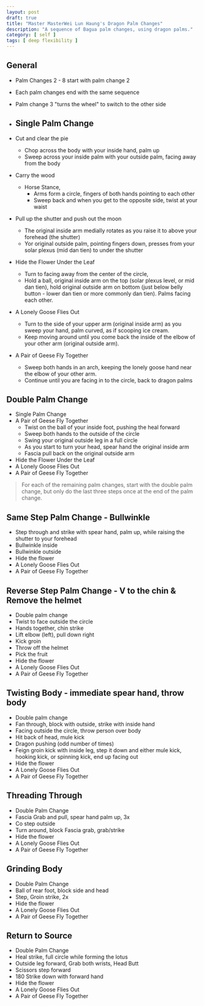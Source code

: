 ```yaml
---
layout: post
draft: true
title: "Master MasterWei Lun Haung's Dragon Palm Changes"
description: "A sequence of Bagua palm changes, using dragon palms."
category: [ self ]
tags: [ deep flexibility ]
---
```


## General

* Palm Changes 2 - 8 start with palm change 2
* Each palm changes end with the same sequence
* Palm change 3 "turns the wheel" to switch to the other side

* ## Single Palm Change
* Cut and clear the pie
    * Chop across the body with your inside hand, palm up
    * Sweep across your inside palm with your outside palm, facing away from the body
* Carry the wood
    * Horse Stance,
        * Arms form a circle, fingers of both hands pointing to each other
        * Sweep back and when you get to the opposite side, twist at your waist
* Pull up the shutter and push out the moon
    * The original inside arm medially rotates as you raise it to above your forehead (the shutter)
    * Yor original outside palm, pointing fingers down, presses from your solar plexus (mid dan tien) to under the
      shutter
* Hide the Flower Under the Leaf
    * Turn to facing away from the center of the circle,
    * Hold a ball, original inside arm on the top (solar plexus level, or mid dan tien), hold original outside arm on
      bottom (just below belly button - lower dan tien or more commonly dan tien). Palms facing each other. 
* A Lonely Goose Flies Out
  * Turn to the side of your upper arm (original inside arm) as you sweep your hand, palm curved, as if scooping ice cream.
  * Keep moving around until you come back the inside of the elbow of your other arm (original outside arm).
* A Pair of Geese Fly Together
  * Sweep both hands in an arch, keeping the lonely goose hand near the elbow of your other arm.
  * Continue until you are facing in to the circle, back to dragon palms

## Double Palm Change

* Single Palm Change
* A Pair of Geese Fly Together
  * Twist on the ball of your inside foot, pushing the heal forward
  * Sweep both hands to the outside of the circle
  * Swing your original outside leg in a full circle
  * As you start to turn your head, spear hand the original inside arm
  * Fascia pull back on the original outside arm
* Hide the Flower Under the Leaf
* A Lonely Goose Flies Out
* A Pair of Geese Fly Together

> For each of the remaining palm changes, start with the double palm change, but only do the last three steps
> once at the end of the palm change.

## Same Step Palm Change - Bullwinkle

* Step through and strike with spear hand, palm up, while raising the shutter to your forehead
* Bullwinkle inside
* Bullwinkle outside
* Hide the flower
* A Lonely Goose Flies Out
* A Pair of Geese Fly Together

## Reverse Step Palm Change - V to the chin & Remove the helmet

* Double palm change
* Twist to face outside the circle
* Hands together, chin strike
* Lift elbow (left), pull down right
* Kick groin
* Throw off the helmet
* Pick the fruit
* Hide the flower
* A Lonely Goose Flies Out
* A Pair of Geese Fly Together

## Twisting Body - immediate spear hand, throw body

* Double palm change
* Fan through, block with outside, strike with inside hand
* Facing outside the circle, throw person over body
* Hit back of head, mule kick
* Dragon pushing (odd number of times)
* Feign groin kick with inside leg, step it down and either mule kick, hooking kick, or spinning kick, end up facing out
* Hide the flower
* A Lonely Goose Flies Out
* A Pair of Geese Fly Together

## Threading Through

* Double Palm Change
* Fascia Grab and pull, spear hand palm up, 3x
* Co step outside
* Turn around, block Fascia grab, grab/strike
* Hide the flower
* A Lonely Goose Flies Out
* A Pair of Geese Fly Together

## Grinding Body

* Double Palm Change
* Ball of rear foot, block side and head
* Step, Groin strike, 2x
* Hide the flower
* A Lonely Goose Flies Out
* A Pair of Geese Fly Together

## Return to Source

* Double Palm Change
* Heal strike, full circle while forming the lotus
* Outside leg forward, Grab both wrists, Head Butt
* Scissors step forward
* 180 Strike down with forward hand
* Hide the flower
* A Lonely Goose Flies Out
* A Pair of Geese Fly Together
